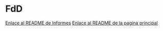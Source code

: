 <h1>FdD</h1>




<a href="Informes/README.md">Enlace al README  de Informes</a>
<a href="../README.md">Enlace al README de la pagina principal</a>